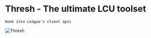 # Thresh - The ultimate LCU toolset
`Hook into League's client apis`

![Thresh](https://youre.outof.cards/media/uploads/67/8c/678cac01-6c7f-411e-aadf-9caa5f7ccb16/thresh.png)
